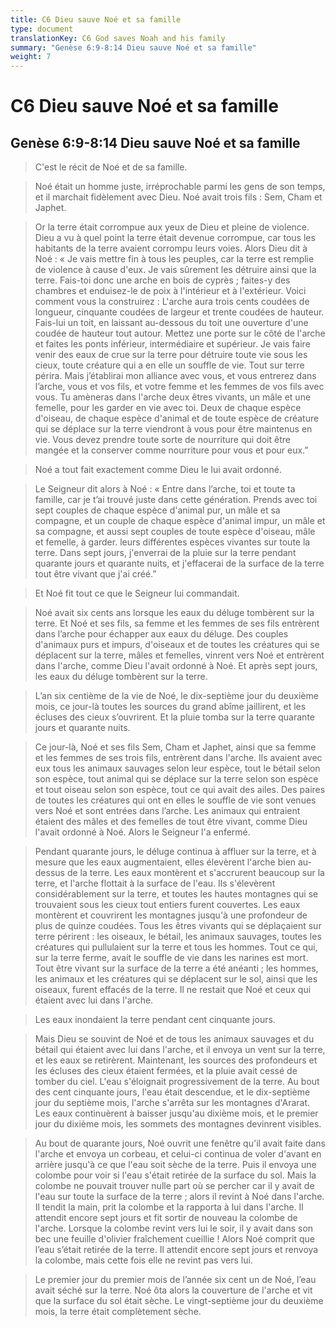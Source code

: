 ```yaml
---
title: C6 Dieu sauve Noé et sa famille
type: document
translationKey: C6 God saves Noah and his family
summary: "Genèse 6:9-8:14 Dieu sauve Noé et sa famille"
weight: 7
---
```

# C6 Dieu sauve Noé et sa famille

## Genèse 6:9-8:14 Dieu sauve Noé et sa famille

>   C'est le récit de Noé et de sa famille.

>   Noé était un homme juste, irréprochable parmi les gens de son temps, et il marchait fidèlement avec Dieu. Noé avait trois fils : Sem, Cham et Japhet.

>   Or la terre était corrompue aux yeux de Dieu et pleine de violence. Dieu a vu à quel point la terre était devenue corrompue, car tous les habitants de la terre avaient corrompu leurs voies. Alors Dieu dit à Noé : « Je vais mettre fin à tous les peuples, car la terre est remplie de violence à cause d'eux. Je vais sûrement les détruire ainsi que la terre. Fais-toi donc une arche en bois de cyprès ; faites-y des chambres et enduisez-le de poix à l'intérieur et à l'extérieur. Voici comment vous la construirez : L'arche aura trois cents coudées de longueur, cinquante coudées de largeur et trente coudées de hauteur. Fais-lui un toit, en laissant au-dessous du toit une ouverture d'une coudée de hauteur tout autour. Mettez une porte sur le côté de l'arche et faites les ponts inférieur, intermédiaire et supérieur. Je vais faire venir des eaux de crue sur la terre pour détruire toute vie sous les cieux, toute créature qui a en elle un souffle de vie. Tout sur terre périra. Mais j’établirai mon alliance avec vous, et vous entrerez dans l’arche, vous et vos fils, et votre femme et les femmes de vos fils avec vous. Tu amèneras dans l'arche deux êtres vivants, un mâle et une femelle, pour les garder en vie avec toi. Deux de chaque espèce d'oiseau, de chaque espèce d'animal et de toute espèce de créature qui se déplace sur la terre viendront à vous pour être maintenus en vie. Vous devez prendre toute sorte de nourriture qui doit être mangée et la conserver comme nourriture pour vous et pour eux.”

>   Noé a tout fait exactement comme Dieu le lui avait ordonné.

>   Le Seigneur dit alors à Noé : « Entre dans l’arche, toi et toute ta famille, car je t’ai trouvé juste dans cette génération. Prends avec toi sept couples de chaque espèce d'animal pur, un mâle et sa compagne, et un couple de chaque espèce d'animal impur, un mâle et sa compagne, et aussi sept couples de toute espèce d'oiseau, mâle et femelle, à garder. leurs différentes espèces vivantes sur toute la terre. Dans sept jours, j'enverrai de la pluie sur la terre pendant quarante jours et quarante nuits, et j'effacerai de la surface de la terre tout être vivant que j'ai créé.”

>   Et Noé fit tout ce que le Seigneur lui commandait.

>   Noé avait six cents ans lorsque les eaux du déluge tombèrent sur la terre. Et Noé et ses fils, sa femme et les femmes de ses fils entrèrent dans l’arche pour échapper aux eaux du déluge. Des couples d'animaux purs et impurs, d'oiseaux et de toutes les créatures qui se déplacent sur la terre, mâles et femelles, vinrent vers Noé et entrèrent dans l'arche, comme Dieu l'avait ordonné à Noé. Et après sept jours, les eaux du déluge tombèrent sur la terre.

>   L’an six centième de la vie de Noé, le dix-septième jour du deuxième mois, ce jour-là toutes les sources du grand abîme jaillirent, et les écluses des cieux s’ouvrirent. Et la pluie tomba sur la terre quarante jours et quarante nuits.

>   Ce jour-là, Noé et ses fils Sem, Cham et Japhet, ainsi que sa femme et les femmes de ses trois fils, entrèrent dans l'arche. Ils avaient avec eux tous les animaux sauvages selon leur espèce, tout le bétail selon son espèce, tout animal qui se déplace sur la terre selon son espèce et tout oiseau selon son espèce, tout ce qui avait des ailes. Des paires de toutes les créatures qui ont en elles le souffle de vie sont venues vers Noé et sont entrées dans l’arche. Les animaux qui entraient étaient des mâles et des femelles de tout être vivant, comme Dieu l'avait ordonné à Noé. Alors le Seigneur l'a enfermé.

>   Pendant quarante jours, le déluge continua à affluer sur la terre, et à mesure que les eaux augmentaient, elles élevèrent l'arche bien au-dessus de la terre. Les eaux montèrent et s'accrurent beaucoup sur la terre, et l'arche flottait à la surface de l'eau. Ils s'élevèrent considérablement sur la terre, et toutes les hautes montagnes qui se trouvaient sous les cieux tout entiers furent couvertes. Les eaux montèrent et couvrirent les montagnes jusqu'à une profondeur de plus de quinze coudées. Tous les êtres vivants qui se déplaçaient sur terre périrent : les oiseaux, le bétail, les animaux sauvages, toutes les créatures qui pullulaient sur la terre et tous les hommes. Tout ce qui, sur la terre ferme, avait le souffle de vie dans les narines est mort. Tout être vivant sur la surface de la terre a été anéanti ; les hommes, les animaux et les créatures qui se déplacent sur le sol, ainsi que les oiseaux, furent effacés de la terre. Il ne restait que Noé et ceux qui étaient avec lui dans l'arche.

>   Les eaux inondaient la terre pendant cent cinquante jours.

>   Mais Dieu se souvint de Noé et de tous les animaux sauvages et du bétail qui étaient avec lui dans l'arche, et il envoya un vent sur la terre, et les eaux se retirèrent. Maintenant, les sources des profondeurs et les écluses des cieux étaient fermées, et la pluie avait cessé de tomber du ciel. L'eau s'éloignait progressivement de la terre. Au bout des cent cinquante jours, l'eau était descendue, et le dix-septième jour du septième mois, l'arche s'arrêta sur les montagnes d'Ararat. Les eaux continuèrent à baisser jusqu'au dixième mois, et le premier jour du dixième mois, les sommets des montagnes devinrent visibles.

>   Au bout de quarante jours, Noé ouvrit une fenêtre qu'il avait faite dans l'arche et envoya un corbeau, et celui-ci continua de voler d'avant en arrière jusqu'à ce que l'eau soit sèche de la terre. Puis il envoya une colombe pour voir si l'eau s'était retirée de la surface du sol. Mais la colombe ne pouvait trouver nulle part où se percher car il y avait de l'eau sur toute la surface de la terre ; alors il revint à Noé dans l'arche. Il tendit la main, prit la colombe et la rapporta à lui dans l'arche. Il attendit encore sept jours et fit sortir de nouveau la colombe de l'arche. Lorsque la colombe revint vers lui le soir, il y avait dans son bec une feuille d'olivier fraîchement cueillie ! Alors Noé comprit que l’eau s’était retirée de la terre. Il attendit encore sept jours et renvoya la colombe, mais cette fois elle ne revint pas vers lui.

>   Le premier jour du premier mois de l’année six cent un de Noé, l’eau avait séché sur la terre. Noé ôta alors la couverture de l'arche et vit que la surface du sol était sèche. Le vingt-septième jour du deuxième mois, la terre était complètement sèche.


